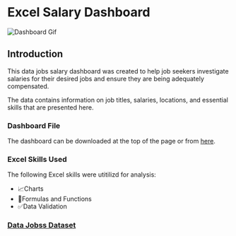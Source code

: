 # Excel Salary Dashboard

![Dashboard Gif](https://github.com/user-attachments/assets/25700a12-df9c-4866-9fde-cc04da696da4)

## Introduction

This data jobs salary dashboard was created to help job seekers investigate salaries for their desired jobs and ensure they are being adequately compensated.

The data contains information on job titles, salaries, locations, and essential skills that are presented here.

### Dashboard File
The dashboard can be downloaded at the top of the page or from [here](Salary_Calculator_Dashboard.xlsx).

### Excel Skills Used
The following Excel skills were utitilizd for analysis:
- 📈Charts
- 🟰Formulas and Functions
- ✅Data Validation

### [Data Jobss Dataset](Dataset.xlsx)
